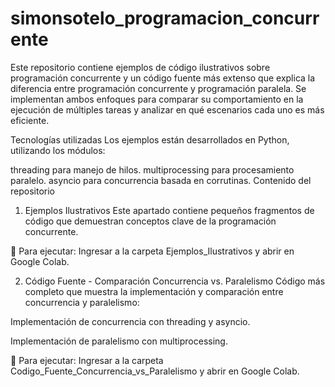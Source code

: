# simonsotelo_programacion_concurrente
Este repositorio contiene ejemplos de código ilustrativos sobre programación concurrente y un código fuente más extenso que explica la diferencia entre programación concurrente y programación paralela. Se implementan ambos enfoques para comparar su comportamiento en la ejecución de múltiples tareas y analizar en qué escenarios cada uno es más eficiente.

Tecnologías utilizadas
Los ejemplos están desarrollados en Python, utilizando los módulos:

threading para manejo de hilos.
multiprocessing para procesamiento paralelo.
asyncio para concurrencia basada en corrutinas.
Contenido del repositorio
1. Ejemplos Ilustrativos
Este apartado contiene pequeños fragmentos de código que demuestran conceptos clave de la programación concurrente.

📌 Para ejecutar: Ingresar a la carpeta Ejemplos_Ilustrativos y abrir en Google Colab.

2. Código Fuente - Comparación Concurrencia vs. Paralelismo
Código más completo que muestra la implementación y comparación entre concurrencia y paralelismo:

Implementación de concurrencia con threading y asyncio.

Implementación de paralelismo con multiprocessing.

📌 Para ejecutar: Ingresar a la carpeta Codigo_Fuente_Concurrencia_vs_Paralelismo y abrir en Google Colab.
